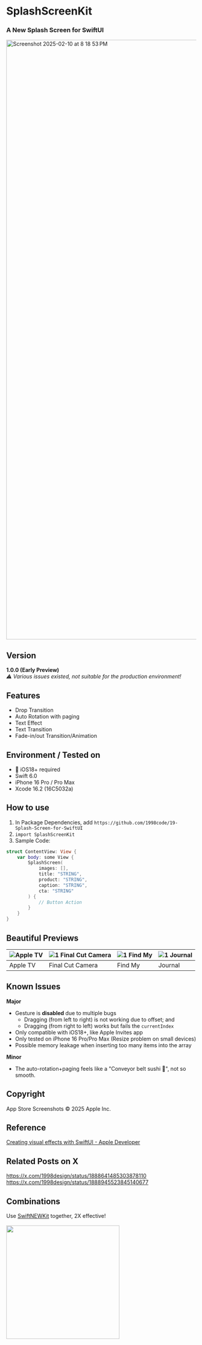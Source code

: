 # SplashScreenKit
### A New Splash Screen for SwiftUI

<img width="1585" alt="Screenshot 2025-02-10 at 8 18 53 PM" src="https://github.com/user-attachments/assets/7f35a079-f74d-4c35-8f25-ea3239cc645f" />

## Version
**1.0.0 (Early Preview)** <br>
*⚠️ Various issues existed, not suitable for the production environment!*

## Features
- Drop Transition
- Auto Rotation with paging
- Text Effect
- Text Transition
- Fade-in/out Transition/Animation

## Environment / Tested on
- 📲 iOS18+ required
- Swift 6.0
- iPhone 16 Pro / Pro Max
- Xcode 16.2 (16C5032a)

## How to use
1. In Package Dependencies, add ```https://github.com/1998code/19-Splash-Screen-for-SwiftUI```
2. ```import SplashScreenKit```
3. Sample Code:
```swift
struct ContentView: View {
    var body: some View {
        SplashScreen(
            images: [],
            title: "STRING",
            product: "STRING",
            caption: "STRING",
            cta: "STRING"
        ) {
            // Button Action
        }
    }
}
```

## Beautiful Previews
| ![Apple TV](https://github.com/user-attachments/assets/d1175ec1-8880-45e6-8591-993b6d063346) | ![1 Final Cut Camera](https://github.com/user-attachments/assets/2d8a7f5a-abfe-4107-9293-bee95c524edc) | ![1 Find My](https://github.com/user-attachments/assets/f7a3dee2-6378-4ecb-b8e2-8a154d20faf0) | ![1 Journal](https://github.com/user-attachments/assets/89061031-116a-4a5e-b75d-1614a293f23e) |
| --- | --- | --- | --- |
| Apple TV | Final Cut Camera | Find My | Journal |

## Known Issues
**Major**
- Gesture is **disabled** due to multiple bugs
  - Dragging (from left to right) is not working due to offset; and
  - Dragging (from right to left) works but fails the ```currentIndex```
- Only compatible with iOS18+, like Apple Invites app
- Only tested on iPhone 16 Pro/Pro Max (Resize problem on small devices)
- Possible memory leakage when inserting too many items into the array

**Minor**
- The auto-rotation+paging feels like a "Conveyor belt sushi 🍣", not so smooth.

## Copyright
App Store Screenshots © 2025 Apple Inc.

## Reference
[Creating visual effects with SwiftUI - Apple Developer](https://developer.apple.com/documentation/swiftui/creating-visual-effects-with-swiftui)

## Related Posts on X
https://x.com/1998design/status/1888641485303878110 <br>
https://x.com/1998design/status/1888945523845140677

## Combinations
Use [SwiftNEWKit](https://github.com/1998code/SwiftNEWKit) together, 2X effective!
<br><br>
<img height=300 src="https://github.com/user-attachments/assets/cc88b31d-326f-4a43-9e6a-5f583fcf153b" />
